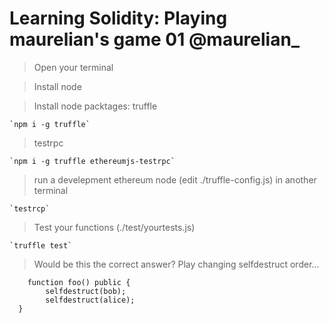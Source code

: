 # Learning Solidity: Playing  maurelian's game 01 @maurelian_ 

>Open your terminal

>Install node

>Install node packtages:
>truffle

    `npm i -g truffle`

>testrpc 

    `npm i -g truffle ethereumjs-testrpc`

>run a develepment ethereum node (edit ./truffle-config.js) in another terminal

    `testrcp`

>Test your functions (./test/yourtests.js)

    `truffle test`

>Would be this the correct answer?
Play changing selfdestruct order...
```
    function foo() public {
        selfdestruct(bob);
        selfdestruct(alice);
  }
```